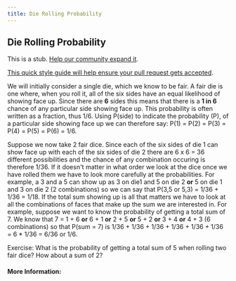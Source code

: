 ```yaml
---
title: Die Rolling Probability
---
```

## Die Rolling Probability

This is a stub. <a href='https://github.com/freecodecamp/guides/tree/master/src/pages/mathematics/die-rolling-probability/index.md' target='_blank' rel='nofollow'>Help our community expand it</a>.

<a href='https://github.com/freecodecamp/guides/blob/master/README.md' target='_blank' rel='nofollow'>This quick style guide will help ensure your pull request gets accepted</a>.

<!-- The article goes here, in GitHub-flavored Markdown. Feel free to add YouTube videos, images, and CodePen/JSBin embeds  -->

We will initially consider a single die, which we know to be fair. 
A fair die is one where, when you roll it, all of the six sides have an equal likelihood of showing face up.
Since there are **6** sides this means that there is a **1 in 6** chance of any particular side showing face up.
This probability is often written as a fraction, thus 1/6.
Using P(side) to indicate the probability (P), of a particular side showing face up we can therefore say:
P(1) = P(2) = P(3) = P(4) = P(5) = P(6) = 1/6.

Suppose we now take 2 fair dice.
Since each of the six sides of die 1 can show face up with each of the six sides of die 2 there are 
6 x 6 = 36 different possibilities and the chance of any combination occuring is therefore 1/36.
If it doesn't matter in what order we look at the dice once we have rolled them we have to look more 
carefully at the probabilities.
For example, a 3 and a 5 can show up as 3 on die1 and 5 on die 2 **or** 5 on die 1 and 3 on die 2 (2 combinations) so
we can say that P(3,5 or 5,3) = 1/36 + 1/36 = 1/18.
If the total sum showing up is all that matters we have to look at all the combinations of faces that make up the sum we are interested in.
For example, suppose we want to know the probability of getting a total sum of 7.
We know that 7 = 1 + 6 **or** 6 + 1 **or** 2 + 5 **or** 5 + 2 **or** 3 + 4 **or** 4 + 3 (6 combinations) so that
P(sum = 7) is 1/36 + 1/36 + 1/36 + 1/36 + 1/36 + 1/36 = 6 * 1/36 = 6/36 or 1/6.

Exercise: What is the probability of getting a total sum of 5 when rolling two fair dice? How about a sum of 2? 
 

#### More Information:
<!-- Please add any articles you think might be helpful to read before writing the article -->


